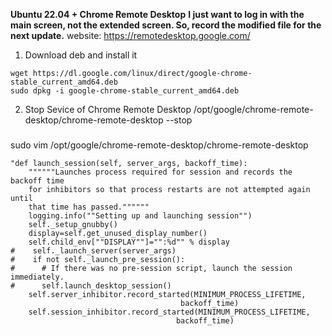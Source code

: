 **Ubuntu 22.04 + Chrome Remote Desktop**
**I just want to log in with the main screen, not the extended screen. So, record the modified file for the next update.**
website: https://remotedesktop.google.com/
1. Download deb and install it
```
wget https://dl.google.com/linux/direct/google-chrome-stable_current_amd64.deb
sudo dpkg -i google-chrome-stable_current_amd64.deb
```

2. Stop Sevice of Chrome Remote Desktop
/opt/google/chrome-remote-desktop/chrome-remote-desktop --stop
###
sudo vim /opt/google/chrome-remote-desktop/chrome-remote-desktop
```
"def launch_session(self, server_args, backoff_time):
    """"""Launches process required for session and records the backoff time
    for inhibitors so that process restarts are not attempted again until
    that time has passed.""""""
    logging.info(""Setting up and launching session"")
    self._setup_gnubby()
    display=self.get_unused_display_number()
    self.child_env[""DISPLAY""]="":%d"" % display
#    self._launch_server(server_args)
#    if not self._launch_pre_session():
#      # If there was no pre-session script, launch the session immediately.
#      self.launch_desktop_session()
    self.server_inhibitor.record_started(MINIMUM_PROCESS_LIFETIME,
                                      backoff_time)
    self.session_inhibitor.record_started(MINIMUM_PROCESS_LIFETIME,
                                     backoff_time)
```
